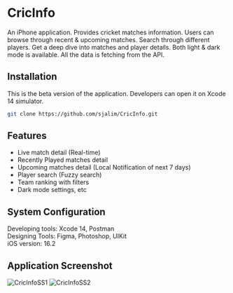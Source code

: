 # CricInfo

An iPhone application. Provides cricket matches information. Users can browse through recent & upcoming matches. Search through different players. Get a deep dive into matches and player details. Both light & dark mode is available. All the data is fetching from the API.

## Installation
This is the beta version of the application. Developers can open it on Xcode 14 simulator.

```bash
git clone https://github.com/sjalim/CricInfo.git
```

## Features
- Live match detail (Real-time)
- Recently Played matches detail
- Upcoming matches detail (Local Notification of next 7 days)
- Player search (Fuzzy search)
- Team ranking with filters
- Dark mode settings, etc

## System Configuration
Developing tools: Xcode 14, Postman  
Designing Tools: Figma, Photoshop, UIKit  
iOS version: 16.2  

## Application Screenshot 
![CricInfoSS1](https://user-images.githubusercontent.com/40640156/222655596-c21da482-bd53-4cb8-8403-bd6272f49fb0.png)
![CricInfoSS2](https://user-images.githubusercontent.com/40640156/222655613-f33081f2-bea3-419c-9379-23fc2a70e2be.png)
